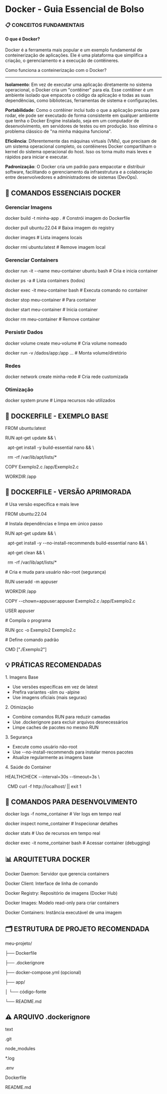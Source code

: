 # **Docker - Guia Essencial de Bolso**



### **📋 CONCEITOS FUNDAMENTAIS**



#### O que é Docker?



Docker é a ferramenta mais popular e um exemplo fundamental de conteinerização de aplicações. Ele é uma plataforma que simplifica a criação, o gerenciamento e a execução de contêineres.



Como funciona a conteinerização com o Docker?

---

**Isolamento**: Em vez de executar uma aplicação diretamente no sistema operacional, o Docker cria um "contêiner" para ela. Esse contêiner é um ambiente isolado que empacota o código da aplicação e todas as suas dependências, como bibliotecas, ferramentas de sistema e configurações.


**Portabilidade**: Como o contêiner inclui tudo o que a aplicação precisa para rodar, ele pode ser executado de forma consistente em qualquer ambiente que tenha o Docker Engine instalado, seja em um computador de desenvolvimento, em servidores de testes ou em produção. Isso elimina o problema clássico de "na minha máquina funciona".


**Eficiência**: Diferentemente das máquinas virtuais (VMs), que precisam de um sistema operacional completo, os contêineres Docker compartilham o kernel do sistema operacional do host. Isso os torna muito mais leves e rápidos para iniciar e executar.


**Padronização**: O Docker cria um padrão para empacotar e distribuir software, facilitando o gerenciamento da infraestrutura e a colaboração entre desenvolvedores e administradores de sistemas (DevOps). 



## **🐳 COMANDOS ESSENCIAIS DOCKER**



### Gerenciar Imagens



docker build -t minha-app .                    # Constrói imagem do Dockerfile

docker pull ubuntu:22.04                       # Baixa imagem do registry

docker images                                  # Lista imagens locais

docker rmi ubuntu:latest                       # Remove imagem local



### Gerenciar Containers



docker run -it --name meu-container ubuntu bash # Cria e inicia container

docker ps -a                                   # Lista containers (todos)

docker exec -it meu-container bash             # Executa comando no container

docker stop meu-container                      # Para container

docker start meu-container                     # Inicia container

docker rm meu-container                        # Remove container



### Persistir Dados



docker volume create meu-volume                # Cria volume nomeado

docker run -v /dados/app:/app ...             # Monta volume/diretório



### Redes



docker network create minha-rede               # Cria rede customizada



### Otimização



docker system prune                           # Limpa recursos não utilizados



## **📝 DOCKERFILE - EXEMPLO BASE**



FROM ubuntu:latest



RUN apt-get update \&\& \\

&nbsp;   apt-get install -y build-essential nano \&\& \\

&nbsp;   rm -rf /var/lib/apt/lists/\*



COPY Exemplo2.c /app/Exemplo2.c



WORKDIR /app



## **🚀 DOCKERFILE - VERSÃO APRIMORADA**



\# Usa versão específica e mais leve

FROM ubuntu:22.04



\# Instala dependências e limpa em único passo

RUN apt-get update \&\& \\

&nbsp;   apt-get install -y --no-install-recommends build-essential nano \&\& \\

&nbsp;   apt-get clean \&\& \\

&nbsp;   rm -rf /var/lib/apt/lists/\*



\# Cria e muda para usuário não-root (segurança)

RUN useradd -m appuser

WORKDIR /app

COPY --chown=appuser:appuser Exemplo2.c /app/Exemplo2.c

USER appuser



\# Compila o programa

RUN gcc -o Exemplo2 Exemplo2.c



\# Define comando padrão

CMD \["./Exemplo2"]



## **💡 PRÁTICAS RECOMENDADAS**



1\. Imagens Base

* Use versões específicas em vez de latest
* Prefira variantes -slim ou -alpine
* Use imagens oficiais (mais seguras)



2\. Otimização

* Combine comandos RUN para reduzir camadas
* Use .dockerignore para excluir arquivos desnecessários
* Limpe caches de pacotes no mesmo RUN



3\. Segurança

* Execute como usuário não-root
* Use --no-install-recommends para instalar menos pacotes
* Atualize regularmente as imagens base



4\. Saúde do Container



HEALTHCHECK --interval=30s --timeout=3s \\

&nbsp; CMD curl -f http://localhost/ || exit 1



## **🔧 COMANDOS PARA DESENVOLVIMENTO**



docker logs -f nome\_container          # Ver logs em tempo real

docker inspect nome\_container          # Inspecionar detalhes

docker stats                           # Uso de recursos em tempo real

docker exec -it nome\_container bash    # Acessar container (debugging)



## **📊 ARQUITETURA DOCKER**



Docker Daemon: Servidor que gerencia containers



Docker Client: Interface de linha de comando



Docker Registry: Repositório de imagens (Docker Hub)



Docker Images: Modelo read-only para criar containers



Docker Containers: Instância executável de uma imagem



## **🗂️ ESTRUTURA DE PROJETO RECOMENDADA**



meu-projeto/

├── Dockerfile

├── .dockerignore

├── docker-compose.yml (opcional)

├── app/

│   └── código-fonte

└── README.md



## **⚠️ ARQUIVO .dockerignore**

text

.git

node\_modules

\*.log

.env

Dockerfile

README.md

